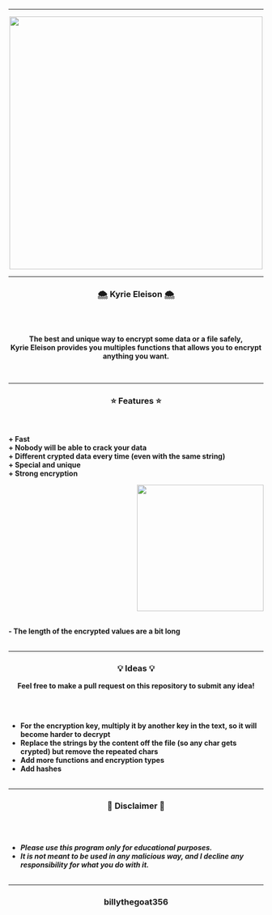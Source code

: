 -----

<p align="center">
<img src="https://repository-images.githubusercontent.com/376834203/e6245a6f-e0be-4428-bf04-bfd8357866b7", width="500", height="500">
</p>

-----

### <p align="center">🌨️ Kyrie Eleison 🌨️</p>

<br><br>
<p align="center">
<strong>
The best and unique way to encrypt some data or a file safely,
<br>
Kyrie Eleison provides you multiples functions that allows you to encrypt anything you want.
</strong>
</p>
<br>

-----

### <p align="center">⭐ Features ⭐</p>

<br><br>
<strong>+ Fast</strong>
<br>
<strong>+ Nobody will be able to crack your data</strong>
<br>
<strong>+ Different crypted data every time (even with the same string)</strong>
<br>
<strong>+ Special and unique</strong>
<br>
<strong>+ Strong encryption</strong>
<br>

<p align="right">
<img src="https://repository-images.githubusercontent.com/376834203/e6245a6f-e0be-4428-bf04-bfd8357866b7" width="250", height="250">
</p>

<br>
<strong>- The length of the encrypted values are a bit long</strong>
<br><br>

-----

### <p align="center">💡 Ideas 💡</p>

<p align="center"><strong>Feel free to make a pull request on this repository to submit any idea!</strong</p>

<br><br>
* For the encryption key, multiply it by another key in the text, so it will become harder to decrypt
* Replace the strings by the content off the file (so any char gets crypted) but remove the repeated chars
* Add more functions and encryption types
* Add hashes
<br><br>

-----

### <p align="center">📌 Disclaimer 📌</p>

<br><br>
* ***Please use this program only for educational purposes.***
* ***It is not meant to be used in any malicious way, and I decline any responsibility for what you do with it.***
<br><br>

-----

### <p align="center">billythegoat356</p>
